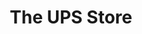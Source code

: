 ---
title: "The UPS Store"
url: /mississauga/the-ups-store-3024-hurontario-street/
shop: copyshop
---